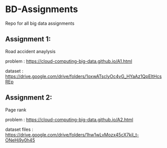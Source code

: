 # BD-Assignments
Repo for all big data assignments

## Assignment 1:
Road accident anaylysis 

problem  : https://cloud-computing-big-data.github.io/A1.html

dataset : https://drive.google.com/drive/folders/1oxwATscIyOc4vG_HYaAz1QpEItHcsREp

## Assignment 2:
Page rank

problem : https://cloud-computing-big-data.github.io/A2.html

dataset files : https://drive.google.com/drive/folders/1hw1wLvMozx45cX7kil_t-ONeHj9y0h45
